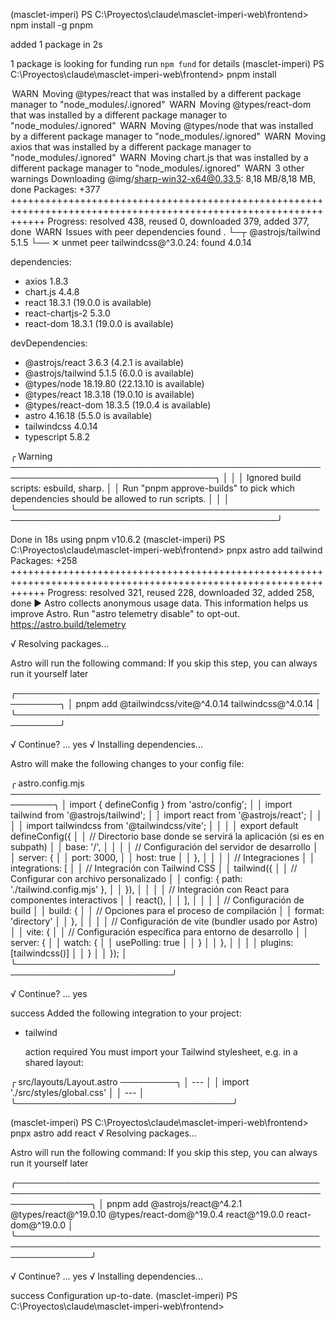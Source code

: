(masclet-imperi) PS C:\Proyectos\claude\masclet-imperi-web\frontend> npm install -g pnpm

added 1 package in 2s

1 package is looking for funding
  run `npm fund` for details
(masclet-imperi) PS C:\Proyectos\claude\masclet-imperi-web\frontend> pnpm install

 WARN  Moving @types/react that was installed by a different package manager to "node_modules/.ignored"
 WARN  Moving @types/react-dom that was installed by a different package manager to "node_modules/.ignored"
 WARN  Moving @types/node that was installed by a different package manager to "node_modules/.ignored"
 WARN  Moving axios that was installed by a different package manager to "node_modules/.ignored"
 WARN  Moving chart.js that was installed by a different package manager to "node_modules/.ignored"
 WARN  3 other warnings
Downloading @img/sharp-win32-x64@0.33.5: 8,18 MB/8,18 MB, done
Packages: +377
++++++++++++++++++++++++++++++++++++++++++++++++++++++++++++++++++++++++++++++++++++++++++++++++++++++++++++++++++
Progress: resolved 438, reused 0, downloaded 379, added 377, done
 WARN  Issues with peer dependencies found
.
└─┬ @astrojs/tailwind 5.1.5
  └── ✕ unmet peer tailwindcss@^3.0.24: found 4.0.14

dependencies:

+ axios 1.8.3
+ chart.js 4.4.8
+ react 18.3.1 (19.0.0 is available)
+ react-chartjs-2 5.3.0
+ react-dom 18.3.1 (19.0.0 is available)

devDependencies:

+ @astrojs/react 3.6.3 (4.2.1 is available)
+ @astrojs/tailwind 5.1.5 (6.0.0 is available)
+ @types/node 18.19.80 (22.13.10 is available)
+ @types/react 18.3.18 (19.0.10 is available)
+ @types/react-dom 18.3.5 (19.0.4 is available)
+ astro 4.16.18 (5.5.0 is available)
+ tailwindcss 4.0.14
+ typescript 5.8.2

╭ Warning ───────────────────────────────────────────────────────────────────────────────────╮
│                                                                                            │
│   Ignored build scripts: esbuild, sharp.                                                   │
│   Run "pnpm approve-builds" to pick which dependencies should be allowed to run scripts.   │
│                                                                                            │
╰────────────────────────────────────────────────────────────────────────────────────────────╯

Done in 18s using pnpm v10.6.2
(masclet-imperi) PS C:\Proyectos\claude\masclet-imperi-web\frontend> pnpx astro add tailwind
Packages: +258
++++++++++++++++++++++++++++++++++++++++++++++++++++++++++++++++++++++++++++++++++++++++++++++++++++++++++++++++++
Progress: resolved 321, reused 228, downloaded 32, added 258, done
▶ Astro collects anonymous usage data.
  This information helps us improve Astro.
  Run "astro telemetry disable" to opt-out.
  https://astro.build/telemetry

√ Resolving packages...

  Astro will run the following command:
  If you skip this step, you can always run it yourself later

 ╭─────────────────────────────────────────────────────────╮
 │ pnpm add @tailwindcss/vite@^4.0.14 tailwindcss@^4.0.14  │
 ╰─────────────────────────────────────────────────────────╯

√ Continue? ... yes
√ Installing dependencies...

  Astro will make the following changes to your config file:

 ╭ astro.config.mjs ─────────────────────────────────────────────────────────╮
 │ import { defineConfig } from 'astro/config';                              │
 │ import tailwind from '@astrojs/tailwind';                                 │
 │ import react from '@astrojs/react';                                       │
 │                                                                           │
 │ import tailwindcss from '@tailwindcss/vite';                              │
 │                                                                           │
 │ export default defineConfig({                                             │
 │     // Directorio base donde se servirá la aplicación (si es en subpath)  │
 │     base: '/',                                                            │
 │                                                                           │
 │     // Configuración del servidor de desarrollo                           │
 │     server: {                                                             │
 │         port: 3000,                                                       │
 │         host: true                                                        │
 │     },                                                                    │
 │                                                                           │
 │     // Integraciones                                                      │
 │     integrations: [                                                       │
 │         // Integración con Tailwind CSS                                   │
 │         tailwind({                                                        │
 │             // Configurar con archivo personalizado                       │
 │             config: { path: './tailwind.config.mjs' },                    │
 │         }),                                                               │
 │                                                                           │
 │         // Integración con React para componentes interactivos            │
 │         react(),                                                          │
 │     ],                                                                    │
 │                                                                           │
 │     // Configuración de build                                             │
 │     build: {                                                              │
 │         // Opciones para el proceso de compilación                        │
 │         format: 'directory'                                               │
 │     },                                                                    │
 │                                                                           │
 │     // Configuración de vite (bundler usado por Astro)                    │
 │     vite: {                                                               │
 │       // Configuración específica para entorno de desarrollo              │
 │       server: {                                                           │
 │           watch: {                                                        │
 │               usePolling: true                                            │
 │           }                                                               │
 │       },                                                                  │
 │                                                                           │
 │       plugins: [tailwindcss()]                                            │
 │     }                                                                     │
 │ });                                                                       │
 ╰───────────────────────────────────────────────────────────────────────────╯

√ Continue? ... yes

   success  Added the following integration to your project:

- tailwind

   action required  You must import your Tailwind stylesheet, e.g. in a shared layout:

 ╭ src/layouts/Layout.astro ─────────╮
 │ ---                               │
 │ import './src/styles/global.css'  │
 │ ---                               │
 ╰───────────────────────────────────╯

(masclet-imperi) PS C:\Proyectos\claude\masclet-imperi-web\frontend> pnpx astro add react
√ Resolving packages...

  Astro will run the following command:
  If you skip this step, you can always run it yourself later

 ╭────────────────────────────────────────────────────────────────────────────────────────────────────────────────╮
 │ pnpm add @astrojs/react@^4.2.1 @types/react@^19.0.10 @types/react-dom@^19.0.4 react@^19.0.0 react-dom@^19.0.0  │
 ╰────────────────────────────────────────────────────────────────────────────────────────────────────────────────╯

√ Continue? ... yes
√ Installing dependencies...

   success  Configuration up-to-date.
(masclet-imperi) PS C:\Proyectos\claude\masclet-imperi-web\frontend>
